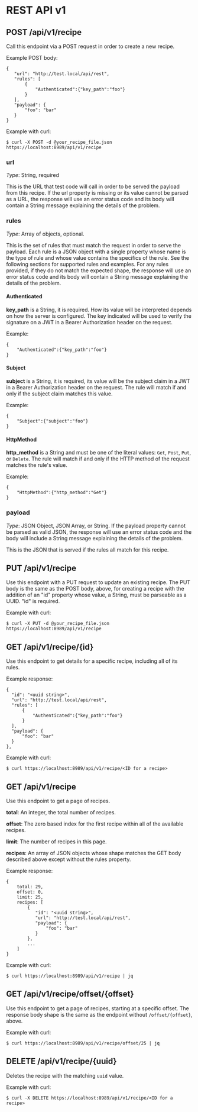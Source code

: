 # REST API v1

## POST /api/v1/recipe

Call this endpoint via a POST request in order to create a new recipe.

Example POST body:

```
{
   "url": "http://test.local/api/rest",
   "rules": [
       {
           "Authenticated":{"key_path":"foo"}
       }
   ],
   "payload": {
       "foo": "bar"
   }
}
```

Example with curl:

```
$ curl -X POST -d @your_recipe_file.json https://localhost:8989/api/v1/recipe
```

### url

*Type*: String, required

This is the URL that test code will call in order to be served the payload from this recipe. If the url property is missing or its value cannot be parsed as a URL, the response will use an error status code and its body will contain a String message explaining the details of the problem.

### rules

*Type*: Array of objects, optional.

This is the set of rules that must match the request in order to serve the payload. Each rule is a JSON object with a single property whose name is the type of rule and whose value contains the specifics of the rule. See the following sections for supported rules and examples. For any rules provided, if they do not match the expected shape, the response will use an error status code and its body will contain a String message explaining the details of the problem.

#### Authenticated

**key_path** is a String, it is required. How its value will be interpreted depends on how the server is configured. The key indicated will be used to verify the signature on a JWT in a Bearer Authorization header on the request.

Example:

```
{
    "Authenticated":{"key_path":"foo"}
}
```

#### Subject

**subject** is a String, it is required, its value will be the subject claim in a JWT in a Bearer Authorization header on the request. The rule will match if and only if the subject claim matches this value.

Example:

```
{
    "Subject":{"subject":"foo"}
}
```

#### HttpMethod

**http_method** is a String and must be one of the literal values: `Get`, `Post`, `Put`, or `Delete`. The rule will match if and only if the HTTP method of the request matches the rule's value.

Example:

```
{
    "HttpMethod":{"http_method":"Get"}
}
```

### payload

*Type*: JSON Object, JSON Array, or String. If the payload property cannot be parsed as valid JSON, the response will use an error status code and the body will include a String message explaining the details of the problem.

This is the JSON that is served if the rules all match for this recipe.

## PUT /api/v1/recipe

Use this endpoint with a PUT request to update an existing recipe. The PUT body is the same as the POST body, above, for creating a recipe with the addition of an "id" property whose value, a String, must be parseable as a UUID. "id" is required.

Example with curl:

```
$ curl -X PUT -d @your_recipe_file.json https://localhost:8989/api/v1/recipe
```

## GET /api/v1/recipe/{id}

Use this endpoint to get details for a specific recipe, including all of its rules.

Example response:

```
{
  "id": "<uuid string>",
  "url": "http://test.local/api/rest",
  "rules": [
      {
          "Authenticated":{"key_path":"foo"}
      }
  ],
  "payload": {
      "foo": "bar"
  }
},
```

Example with curl:

```
$ curl https://localhost:8989/api/v1/recipe/<ID for a recipe>
```

## GET /api/v1/recipe

Use this endpoint to get a page of recipes.

**total**: An integer, the total number of recipes.

**offset**: The zero based index for the first recipe within all of the available recipes.

**limit**: The number of recipes in this page.

**recipes**: An array of JSON objects whose shape matches the GET body described above except without the rules property.

Example response:

```
{
    total: 29,
    offset: 0,
    limit: 25,
    recipes: [
        {
           "id": "<uuid string>",
           "url": "http://test.local/api/rest",
           "payload": {
               "foo": "bar"
           }
        },
        ...
    ]
}
```

Example with curl:

```
$ curl https://localhost:8989/api/v1/recipe | jq
```

## GET /api/v1/recipe/offset/{offset}

Use this endpoint to get a page of recipes, starting at a specific offset. The response body shape is the same as the endpoint without `/offset/{offset}`, above.

Example with curl:

```
$ curl https://localhost:8989/api/v1/recipe/offset/25 | jq
```

## DELETE /api/v1/recipe/{uuid}

Deletes the recipe with the matching `uuid` value.

Example with curl:

```
$ curl -X DELETE https://localhost:8989/api/v1/recipe/<ID for a recipe>
```
